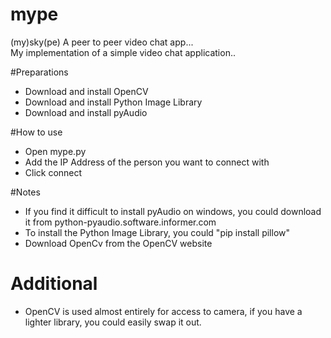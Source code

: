 # mype
(my)sky(pe) A peer to peer video chat app...  
My implementation of a simple video chat application..

#Preparations
- Download and install OpenCV
- Download and install Python Image Library
- Download and install pyAudio

#How to use
- Open mype.py
- Add the IP Address of the person you want to connect with
- Click connect


#Notes
- If you find it difficult to install pyAudio on windows, you could download it from python-pyaudio.software.informer.com
- To install the Python Image Library, you could "pip install pillow"
- Download OpenCv from the OpenCV website

# Additional
- OpenCV is used almost entirely for access to camera, if you have a lighter library, you could easily swap it out.
